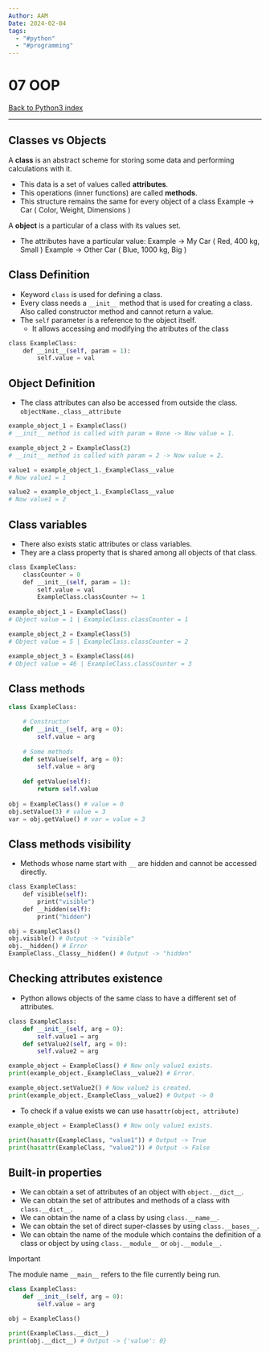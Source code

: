 ```yaml
---
Author: AAM
Date: 2024-02-04
tags:
  - "#python"
  - "#programming"
---
```


# 07 OOP

[Back to Python3 index](../index.md)

---

## Classes vs Objects

A **class** is an abstract scheme for storing some data and performing calculations with it.
- This data is a set of values called **attributes**.
- This operations (inner functions) are called **methods**.
- This structure remains the same for every object of a class
		Example -> Car ( Color, Weight, Dimensions )

A **object** is a particular of a class with its values set.
- The attributes have a particular value:
	Example -> My Car ( Red, 400 kg, Small )
	Example -> Other Car ( Blue, 1000 kg, Big )

## Class Definition

- Keyword `class` is used for defining a class.
- Every class needs a `__init__` method that is used for creating a class. Also called constructor method and cannot return a value.
- The `self` parameter is a reference to the object itself.
	- It allows accessing and modifying the atributes of the class

```python
class ExampleClass:
    def __init__(self, param = 1):
        self.value = val
```

## Object Definition

- The class attributes can also be accessed from outside the class.
	`objectName._class__attribute`

```python
example_object_1 = ExampleClass()
# __init__ method is called with param = None -> Now value = 1.

example_object_2 = ExampleClass(2)
# __init__ method is called with param = 2 -> Now value = 2.

value1 = example_object_1._ExampleClass__value
# Now value1 = 1

value2 = example_object_1._ExampleClass__value
# Now value1 = 2
```

## Class variables

- There also exists static attributes or class variables.
- They are a class property that is shared among all objects of that class.
	
```python
class ExampleClass:
	classCounter = 0
    def __init__(self, param = 1):
        self.value = val
        ExampleClass.classCounter += 1
      
example_object_1 = ExampleClass()
# Object value = 1 | ExampleClass.classCounter = 1

example_object_2 = ExampleClass(5)
# Object value = 5 | ExampleClass.classCounter = 2

example_object_3 = ExampleClass(46)
# Object value = 46 | ExampleClass.classCounter = 3
```

## Class methods
```python
class ExampleClass:

	# Constructor
	def __init__(self, arg = 0):
		self.value = arg
		
	# Some methods
	def setValue(self, arg = 0):
		self.value = arg
		
	def getValue(self):
		return self.value
		
obj = ExampleClass() # value = 0
obj.setValue(3) # value = 3
var = obj.getValue() # var = value = 3
```

## Class methods visibility
- Methods whose name start with `__` are hidden and cannot be accessed directly.
```python
class ExampleClass:
    def visible(self):
        print("visible")
    def __hidden(self):
        print("hidden")

obj = ExampleClass()
obj.visible() # Output -> "visible"
obj.__hidden() # Error
ExampleClass._Classy__hidden() # Output -> "hidden"
```
## Checking attributes existence

- Python allows objects of the same class to have a different set of attributes.
```python
class ExampleClass:
	def __init__(self, arg = 0):
		self.value1 = arg
	def setValue2(self, arg = 0):
		self.value2 = arg

example_object = ExampleClass() # Now only value1 exists.
print(example_object._ExampleClass__value2) # Error.

example_object.setValue2() # Now value2 is created.
print(example_object._ExampleClass__value2) # Output -> 0
```

- To check if a value exists we can use `hasattr(object, attribute)`
```python
example_object = ExampleClass() # Now only value1 exists.

print(hasattr(ExampleClass, "value1")) # Output -> True
print(hasattr(ExampleClass, "value2")) # Output -> False
```

## Built-in properties

- We can obtain a set of attributes of an object with `object.__dict__`.
- We can obtain the set of attributes and methods of a class with `class.__dict__`.
- We can obtain the name of a class by using `class.__name__`.
- We can obtain the set of direct super-classes by using `class.__bases__`.
- We can obtain the name of the module which contains the definition of a class or object by using `class.__module__` or `obj.__module__`.

> [!IMPORTANT]
> The module name `__main__` refers to the file currently being run.

```python
class ExampleClass:
	def __init__(self, arg = 0):
		self.value = arg

obj = ExampleClass()

print(ExampleClass.__dict__)
print(obj.__dict__) # Output -> {'value': 0}
```
